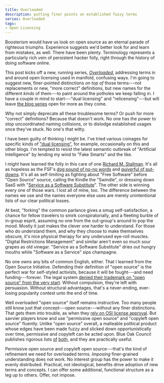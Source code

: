 ```yaml
---
title: Overloaded
description: putting finer points on established fuzzy terms
series: Overloaded
tags:
- Open Licensing
---
```


Boosterism would have us look on open source as an eternal parade of righteous triumphs.  Experience suggests we'd better look for and learn from mistakes, as well.  There have been plenty.  Terminology represents a particularly rich vein of persistent hacker folly, right through the history of doing software online.

This post kicks off a new, running series, [_Overloaded_](/series/overloaded), addressing terms in and around open licensing used in manifold, confusing ways.  I'm going to suggest new, finer-pointed distinctions _on top of_ those terms---not replacements or new, "more correct" definitions, but new names for the different _kinds_ of them---to paint around the potholes we keep falling in.  I have a couple in mind to start---"dual licensing" and "relicensing"---but will leave [the blog series](/series/overloaded) open for more as they come.

Why not simply deprecate all these troublesome terms?  Or push for more "correct" definitions?  Because that doesn't work.  No one has the power to stop uncoordinated naming collisions, or to dislodge established usages once they've stuck.  No one's that witty.

I have been guilty of thinking I might be.  I've tried various coinages for specific kinds of ["dual licensing"](https://duallicensing.com), for example, occasionally on this and other blogs.  I'm tempted to resist the latest semantic outbreak of "Artificial Intelligence" by lending my wind to "Fake Smarts" and the like.

I might have learned the folly in this care of one [Richard M. Stallman](https://en.wikipedia.org/wiki/Richard_Stallman).  It's all as hopeless as the FSF's [dog pound of no-no words](https://www.gnu.org/philosophy/words-to-avoid.html) and [quiverful of put-downs](https://www.gnu.org/philosophy/why-call-it-the-swindle.html).  It's all as self-limiting as fighting about "Free Software" before "Open Source" source, calling the Kindle the "Swindle", or dressing down SaaS with "[Service as a Software Substitute](https://www.gnu.org/philosophy/who-does-that-server-really-serve.en.html)".  The other side is winning every one of those wars.  I lost all of mine, too.  The difference between the names we use and the names everyone else uses are merely unintentional lists of our clear political losses.

At best, "forking" the common parlance gives a smug self-satisfaction, a chance for fellow travelers to smirk conspiratorially, and a fleeting burble of in-group esprit, assuming no one from the out-group's around to pop the mood.  Mostly it just makes the clever one harder to understand.  For those who do understand them, and why they choose to make themselves obscure, it's nice physical therapy for any underused eye-roll muscles.  "Digital Restrictions Management" and similar aren't even so much sour grapes as old vinegar.  "Service as a Software Substitute" dries out hungry mouths while "Software as a Service" sips champagne.

No one _owns_ any bits of common English, either.  That I learned from the Open Source Initiative.  Defending their definition of "open source" is the perfect war for self-styled activists, because it will be fought---and need funding---forever.  The legal system [denied their trademark on "open source" from the very start](https://writing.kemitchell.com/2020/05/11/Open-Source-Property).  Without compulsion, they're left with persuasion.  Without structural advantages, that's a never-ending, ever-losing popularity contest unto the end of time.

Well overloaded "open source" itself remains instructive.  Too many people still know just that concept---open source---without any finer distinctions.  That gets them into trouble, as when they [rely on OSI license approval](https://writing.kemitchell.com/2019/05/05/Rely-on-OSI).  But savvier players know and use "permissive open source" and "copyleft open source" fluently.  Unlike "open source" overall, a malleable political product whose edges have been made fuzzy and slicked down opportunistically over time, permissive and copyleft can be acted upon.  Blue Oak Council publishes rigorous lists [of](https://blueoakcouncil.org/list) [both](https://blueoakcouncil.org/copyleft#copyleft-families), and they are practically useful.

Permissive open source and copyleft open source---that's the kind of refinement we need for overloaded terms.  _Imposing_ finer-grained understanding does not work.  No interest group has the power to make it evenly distributed.  Practical, not ideological, benefits drive adoption of new terms and concepts.  I can offer some additional, functional structure as a leg up to others.  Offer, not impose.
